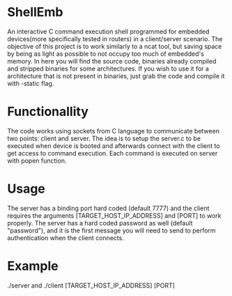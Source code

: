 # ShellEmb

An interactive C command execution shell programmed for embedded devices(more specifically tested in routers) in a client/server scenario. The objective of this project is to work similarly to a ncat tool, but saving space by being as light as possible to not occupy too much of embedded's memory. In here you will find the source code, binaries already compiled and stripped binaries for some architectures. If you wish to use it for a architecture that is not present in binaries, just grab the code and compile it with -static flag.

# Functionallity

The code works using sockets from C language to communicate between two points: client and server. The idea is to setup the server.c to be executed when device is booted and afterwards connect with the client to get access to command execution. Each command is executed on server with popen function.

# Usage

 The server has a binding port hard coded (default 7777) and the client requires the arguments [TARGET_HOST_IP_ADDRESS] and [PORT] to work properly. The server has a hard coded password as well (default "password"), and it is the first message you will need to send to perform authentication when the client connects.
 
# Example
 
 ./server and ./client [TARGET_HOST_IP_ADDRESS] [PORT]
 
